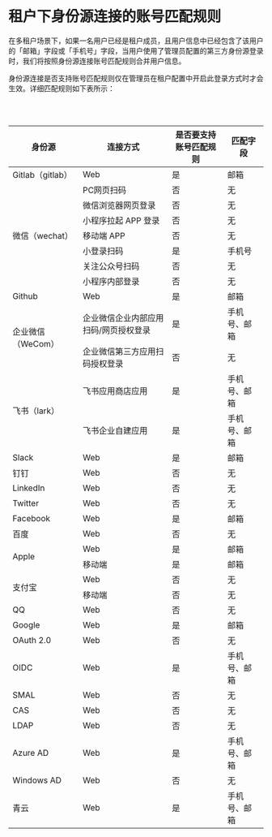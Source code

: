 # 租户下身份源连接的账号匹配规则

<LastUpdated/>

在多租户场景下，如果一名用户已经是租户成员，且用户信息中已经包含了该用户的「邮箱」字段或「手机号」字段，当用户使用了管理员配置的第三方身份源登录时，我们将按照身份源连接账号匹配规则合并用户信息。

身份源连接是否支持账号匹配规则仅在管理员在租户配置中开启此登录方式时才会生效。详细匹配规则如下表所示：

<table>
  <thead>
    <tr>
      <th>身份源</th>
      <th>连接方式</th>
      <th>是否要支持账号匹配规则</th>
      <th>匹配字段</th>
      </tr>
  </thead>  <tr>
      <td>Gitlab（gitlab）</td>
      <td>Web</td>
      <td>是</td>
      <td>邮箱</td>
  </tr>
    <tr>
      <td rowspan=7>微信（wechat）</td>
      <td>PC网页扫码</td>
      <td>否</td>
      <td>无</td>
    </tr>
    <tr>
      <td>微信浏览器网页登录</td>
      <td>否</td>
      <td>无</td>
    </tr>
    <tr>
       <td>小程序拉起 APP 登录</td>
       <td>否</td>
       <td>无</td> 
    </tr>
    <tr>
       <td>移动端 APP </td>
       <td>否</td>
       <td>无</td> 
    </tr>
   <tr>
       <td>小登录扫码</td>
       <td>是</td>
       <td>手机号</td> 
    </tr>
   <tr>
       <td>关注公众号扫码 </td>
       <td>否</td>
       <td>无</td> 
    </tr>
   <tr>
       <td>小程序内部登录 </td>
       <td>否</td>
       <td>无</td> 
    </tr>
  <tr>
      <td>Github</td>
      <td>Web</td>
      <td>是</td>
      <td>邮箱</td>
  </tr><tr>
  <td rowspan='2' >企业微信（WeCom）</td>
    <td>企业微信企业内部应用扫码/网页授权登录</td>
    <td>是</td>
    <td>手机号、邮箱
</td>
  </tr><tr>
    <td>企业微信第三方应用扫码授权登录</td>
    <td>否</td>
    <td>无</td>
  </tr><tr>
  <td rowspan='2'>飞书（lark）</td>
    <td>飞书应用商店应用</td>
    <td>是</td>
    <td>手机号、邮箱</td>
  </tr><tr>
    <td>飞书企业自建应用</td>
    <td>是</td>
    <td>手机号、邮箱</td>
  </tr><tr>
  <td>Slack</td>
    <td>Web</td>
    <td>是</td>
    <td>邮箱</td>
  </tr><tr>
  <td>钉钉</td>
   <td>Web</td>
    <td>否</td>
    <td>无</td>
  </tr><tr>
  <td>LinkedIn</td>
  <td>Web</td>
    <td>否</td>
    <td>无</td>
  </tr><tr>
  <td>Twitter</td>
  <td>Web</td>
      <td>否</td>
    <td>无</td>
  </tr><tr>
  <td>Facebook</td>
  <td>Web</td>
      <td>是</td>
    <td>邮箱</td>
  </tr><tr>
  <td>百度</td>
  <td>Web</td>
      <td>否</td>
    <td>无</td>
  </tr><tr>
  <td rowspan='2'>Apple</td>
  <td>Web</td>
      <td>是</td>
    <td>邮箱</td>
  </tr><tr>
  <td>移动端</td>
      <td>是</td>
    <td>邮箱</td>
  </tr><tr>
  <td rowspan='2'>支付宝</td>
  <td>Web</td>
      <td>否</td>
    <td>无</td>
  </tr><tr>
<td>移动端</td>
 <td>否</td>
 <td>无</td>
  </tr><tr>
  <td>QQ</td>
  <td>Web</td>
      <td>否</td>
    <td>无</td>
  </tr><tr>
  <td>Google</td>
  <td>Web</td>
      <td>是</td>
    <td>邮箱</td>
  </tr><tr>
  <td>OAuth 2.0</td>
  <td>Web</td>
      <td>否</td>
    <td>无</td>
  </tr><tr>
  <td>OIDC</td>
  <td>Web</td>
      <td>是</td>
    <td>手机号、邮箱</td>
  </tr><tr>
  <td>SMAL</td>
  <td>Web</td>
      <td>否</td>
    <td>无</td>
  </tr><tr>
  <td>CAS</td>
  <td>Web</td>
      <td>否</td>
    <td>无</td>
  </tr><tr>
  <td>LDAP</td>
  <td>Web</td>
      <td>否</td>
    <td>无</td>
  </tr><tr>
  <td>Azure AD</td>
  <td>Web</td>
     <td>是</td>
    <td>手机号、邮箱</td>
  </tr><tr>
  <td>Windows AD</td>
  <td>Web</td>
      <td>否</td>
    <td>无</td>
  </tr><tr>
  <td>青云</td>
  <td>Web</td>
       <td>是</td>
    <td>手机号、邮箱</td>
  </tr>
</table>
